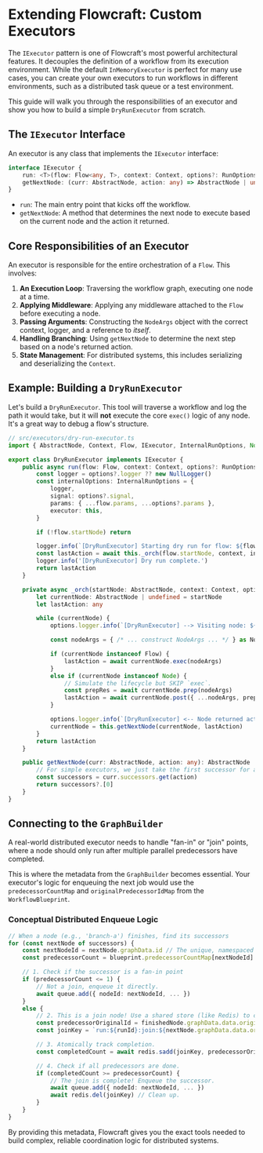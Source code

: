 # Extending Flowcraft: Custom Executors

The `IExecutor` pattern is one of Flowcraft's most powerful architectural features. It decouples the definition of a workflow from its execution environment. While the default `InMemoryExecutor` is perfect for many use cases, you can create your own executors to run workflows in different environments, such as a distributed task queue or a test environment.

This guide will walk you through the responsibilities of an executor and show you how to build a simple `DryRunExecutor` from scratch.

## The `IExecutor` Interface

An executor is any class that implements the `IExecutor` interface:

```typescript
interface IExecutor {
	run: <T>(flow: Flow<any, T>, context: Context, options?: RunOptions) => Promise<T>
	getNextNode: (curr: AbstractNode, action: any) => AbstractNode | undefined
}
```

-   `run`: The main entry point that kicks off the workflow.
-   `getNextNode`: A method that determines the next node to execute based on the current node and the action it returned.

## Core Responsibilities of an Executor

An executor is responsible for the entire orchestration of a `Flow`. This involves:

1.  **An Execution Loop**: Traversing the workflow graph, executing one node at a time.
2.  **Applying Middleware**: Applying any middleware attached to the `Flow` before executing a node.
3.  **Passing Arguments**: Constructing the `NodeArgs` object with the correct context, logger, and a reference to *itself*.
4.  **Handling Branching**: Using `getNextNode` to determine the next step based on a node's returned action.
5.  **State Management**: For distributed systems, this includes serializing and deserializing the `Context`.

## Example: Building a `DryRunExecutor`

Let's build a `DryRunExecutor`. This tool will traverse a workflow and log the path it would take, but it will **not** execute the core `exec()` logic of any node. It's a great way to debug a flow's structure.

```typescript
// src/executors/dry-run-executor.ts
import { AbstractNode, Context, Flow, IExecutor, InternalRunOptions, Node, NodeArgs, NullLogger, RunOptions } from 'flowcraft'

export class DryRunExecutor implements IExecutor {
	public async run(flow: Flow, context: Context, options?: RunOptions): Promise<any> {
		const logger = options?.logger ?? new NullLogger()
		const internalOptions: InternalRunOptions = {
			logger,
			signal: options?.signal,
			params: { ...flow.params, ...options?.params },
			executor: this,
		}

		if (!flow.startNode) return

		logger.info(`[DryRunExecutor] Starting dry run for flow: ${flow.constructor.name}`)
		const lastAction = await this._orch(flow.startNode, context, internalOptions)
		logger.info('[DryRunExecutor] Dry run complete.')
		return lastAction
	}

	private async _orch(startNode: AbstractNode, context: Context, options: InternalRunOptions): Promise<any> {
		let currentNode: AbstractNode | undefined = startNode
		let lastAction: any

		while (currentNode) {
			options.logger.info(`[DryRunExecutor] --> Visiting node: ${currentNode.constructor.name}`)

			const nodeArgs = { /* ... construct NodeArgs ... */ } as NodeArgs

			if (currentNode instanceof Flow) {
				lastAction = await currentNode.exec(nodeArgs)
			}
			else if (currentNode instanceof Node) {
				// Simulate the lifecycle but SKIP `exec`.
				const prepRes = await currentNode.prep(nodeArgs)
				lastAction = await currentNode.post({ ...nodeArgs, prepRes, execRes: undefined })
			}

			options.logger.info(`[DryRunExecutor] <-- Node returned action: '${String(lastAction)}'`)
			currentNode = this.getNextNode(currentNode, lastAction)
		}
		return lastAction
	}

	public getNextNode(curr: AbstractNode, action: any): AbstractNode | undefined {
		// For simple executors, we just take the first successor for a given action.
		const successors = curr.successors.get(action)
		return successors?.[0]
	}
}
```

## Connecting to the `GraphBuilder`

A real-world distributed executor needs to handle "fan-in" or "join" points, where a node should only run after multiple parallel predecessors have completed.

This is where the metadata from the `GraphBuilder` becomes essential. Your executor's logic for enqueuing the next job would use the `predecessorCountMap` and `originalPredecessorIdMap` from the `WorkflowBlueprint`.

### Conceptual Distributed Enqueue Logic

```typescript
// When a node (e.g., 'branch-a') finishes, find its successors
for (const nextNode of successors) {
	const nextNodeId = nextNode.graphData.id // The unique, namespaced ID
	const predecessorCount = blueprint.predecessorCountMap[nextNodeId]

	// 1. Check if the successor is a fan-in point
	if (predecessorCount <= 1) {
		// Not a join, enqueue it directly.
		await queue.add({ nodeId: nextNodeId, ... })
	}
	else {
		// 2. This is a join node! Use a shared store (like Redis) to coordinate.
		const predecessorOriginalId = finishedNode.graphData.data.originalId // 'branch-a'
		const joinKey = `run:${runId}:join:${nextNode.graphData.data.originalId}`

		// 3. Atomically track completion.
		const completedCount = await redis.sadd(joinKey, predecessorOriginalId)

		// 4. Check if all predecessors are done.
		if (completedCount >= predecessorCount) {
			// The join is complete! Enqueue the successor.
			await queue.add({ nodeId: nextNodeId, ... })
			await redis.del(joinKey) // Clean up.
		}
	}
}
```

By providing this metadata, Flowcraft gives you the exact tools needed to build complex, reliable coordination logic for distributed systems.
